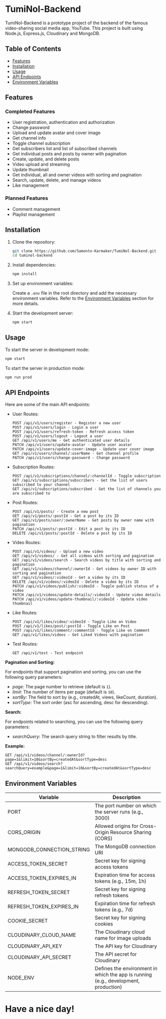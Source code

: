 # TumiNol-Backend

TumiNol-Backend is a prototype project of the backend of the famous video-sharing social media app, YouTube. This project is built using Node.js, Express.js, Cloudinary and MongoDB.

## Table of Contents

- [Features](#features)
- [Installation](#installation)
- [Usage](#usage)
- [API Endpoints](#api-endpoints)
- [Environment Variables](#environment-variables)

## Features

### Completed Features
- User registration, authentication and authorization
- Change password
- Upload and update avatar and cover image
- Get channel info
- Toggle channel subscription
- Get subscribers list and list of subscribed channels
- Get individual posts and posts by owner with pagination
- Create, update, and delete posts
- Video upload and streaming
- Update thumbnail
- Get individual, all and owner videos with sorting and pagination
- Search, update, delete, and manage videos
- Like management

### Planned Features
- Comment management
- Playlist management

## Installation

1. Clone the repository:

    ```sh
    git clone https://github.com/Samonto-Karmaker/TumiNol-Backend.git
    cd tuminol-backend
    ```

2. Install dependencies:

    ```sh
    npm install
    ```

3. Set up environment variables:

    Create a `.env` file in the root directory and add the necessary environment variables. Refer to the [Environment Variables](#environment-variables) section for more details.

4. Start the development server:

    ```sh
    npm start
    ```

## Usage

To start the server in development mode:

```sh
npm start
```

To start the server in production mode:
```sh
npm run prod
```

## API Endpoints
Here are some of the main API endpoints:

- User Routes:

    ```http
    POST /api/v1/users/register - Register a new user
    POST /api/v1/users/login - Login a user
    POST /api/v1/users/refresh-token - Refresh access token
    POST /api/v1/users/logout - Logout a user
    GET /api/v1/users/me - Get authenticated user details
    PATCH /api/v1/users/update-avatar - Update user avatar
    PATCH /api/v1/users/update-cover-image - Update user cover image
    GET /api/v1/users/channel/:userName - Get channel profile
    PATCH /api/v1/users/change-password - Change password
    ```

- Subscription Routes:

    ```http
    POST /api/v1/subscriptions/channel/:channelId - Toggle subscription
    GET /api/v1/subscriptions/subscribers - Get the list of users subscribed to your channel
    GET /api/v1/subscriptions/subscribed - Get the list of channels you are subscribed to
    ```

- Post Routes:

    ```http
    POST /api/v1/posts/ - Create a new post
    GET /api/v1/posts/:postId - Get a post by its ID
    GET /api/v1/posts/user/:ownerName - Get posts by owner name with pagination
    PATCH /api/v1/posts/:postId - Edit a post by its ID
    DELETE /api/v1/posts/:postId - Delete a post by its ID
    ```

- Video Routes:

    ```http
    POST /api/v1/videos/ - Upload a new video
    GET /api/v1/videos/ - Get all videos with sorting and pagination
    GET /api/v1/videos/search - Search videos by title with sorting and pagination
    GET /api/v1/videos/channel/:ownerId - Get videos by owner ID with sorting and pagination
    GET /api/v1/videos/:videoId - Get a video by its ID
    DELETE /api/v1/videos/:videoId - Delete a video by its ID
    PATCH /api/v1/videos/publish/:videoId - Toggle publish status of a video
    PATCH /api/v1/videos/update-details/:videoId - Update video details
    PATCH /api/v1/videos/update-thumbnail/:videoId - Update video thumbnail
    ```

- Like Routes:
    ```http
    POST /api/v1/likes/video/:videoId - Toggle Like on Video
    POST /api/v1/likes/post/:postId - Toggle Like on Post
    POST /api/v1/likes/comment/:commentId - Toggle Like on Comment
    GET /api/v1/likes/videos - Get Liked Videos with pagination
    ```

- Test Routes:

    ```http
    GET /api/v1/test - Test endpoint
    ```

**Pagination and Sorting:**

For endpoints that support pagination and sorting, you can use the following query parameters:

- _page_: The page number to retrieve (default is `1`).
- _limit_: The number of items per page (default is `10`).
- _sortBy_: The field to sort by (e.g., createdAt, views, likeCount, duration).
- _sortType_: The sort order (asc for ascending, desc for descending).

**Search:**

For endpoints related to searching, you can use the following query parameters:

- _searchQuery_: The search query string to filter results by title.

**Example:**

```http
GET /api/v1/videos/channel/:ownerId?page=1&limit=10&sortBy=createdAt&sortType=desc
GET /api/v1/videos/search?searchQuery=example&page=1&limit=10&sortBy=createdAt&sortType=desc
```


## Environment Variables

<table>
    <thead>
        <tr>
            <th>Variable</th>
            <th>Description</th>
        </tr>
    </thead>
    <tbody>
        <tr>
            <td>PORT</td>
            <td>The port number on which the server runs (e.g., 3000)</td>
        </tr>
        <tr>
            <td>CORS_ORIGIN</td>
            <td>Allowed origins for Cross-Origin Resource Sharing (CORS)</td>
        </tr>
        <tr>
            <td>MONGODB_CONNECTION_STRING</td>
            <td>The MongoDB connection URI</td>
        </tr>
        <tr>
            <td>ACCESS_TOKEN_SECRET</td>
            <td>Secret key for signing access tokens</td>
        </tr>
        <tr>
            <td>ACCESS_TOKEN_EXPIRES_IN</td>
            <td>Expiration time for access tokens (e.g., 15m, 1h)</td>
        </tr>
        <tr>
            <td>REFRESH_TOKEN_SECRET</td>
            <td>Secret key for signing refresh tokens</td>
        </tr>
        <tr>
            <td>REFRESH_TOKEN_EXPIRES_IN</td>
            <td>Expiration time for refresh tokens (e.g., 7d)</td>
        </tr>
        <tr>
            <td>COOKIE_SECRET</td>
            <td>Secret key for signing cookies</td>
        </tr>
        <tr>
            <td>CLOUDINARY_CLOUD_NAME</td>
            <td>The Cloudinary cloud name for image uploads</td>
        </tr>
        <tr>
            <td>CLOUDINARY_API_KEY</td>
            <td>The API key for Cloudinary</td>
        </tr>
        <tr>
            <td>CLOUDINARY_API_SECRET</td>
            <td>The API secret for Cloudinary</td>
        </tr>
        <tr>
            <td>NODE_ENV</td>
            <td>Defines the environment in which the app is running (e.g., development, production)</td>
        </tr>
    </tbody>
</table>

# Have a nice day!
